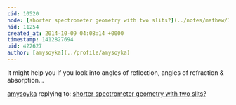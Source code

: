 ```yaml
---
cid: 10520
node: [shorter spectrometer geometry with two slits?](../notes/mathew/10-09-2014/shorter-spectrometer-geometry-with-two-slits)
nid: 11254
created_at: 2014-10-09 04:08:14 +0000
timestamp: 1412827694
uid: 422627
author: [amysoyka](../profile/amysoyka)
---
```


It might help you if you look into angles of reflection, angles of refraction & absorption...

[amysoyka](../profile/amysoyka) replying to: [shorter spectrometer geometry with two slits?](../notes/mathew/10-09-2014/shorter-spectrometer-geometry-with-two-slits)

